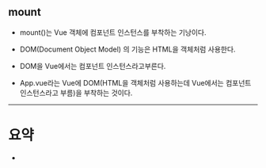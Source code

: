 
## mount

- mount()는 Vue 객체에 컴포넌트 인스턴스를 부착하는 기낭이다.
- DOM(Document Object Model) 의 기능은 HTML을 객체처럼 사용한다.
- DOM을 Vue에서는 컴포넌트 인스턴스라고부른다.

- App.vue라는 Vue에 DOM(HTML을 객체처럼 사용하는데 Vue에서는 컴포넌트 인스턴스라고 부름)을 부착하는 것이다.




------


# 요약

- 